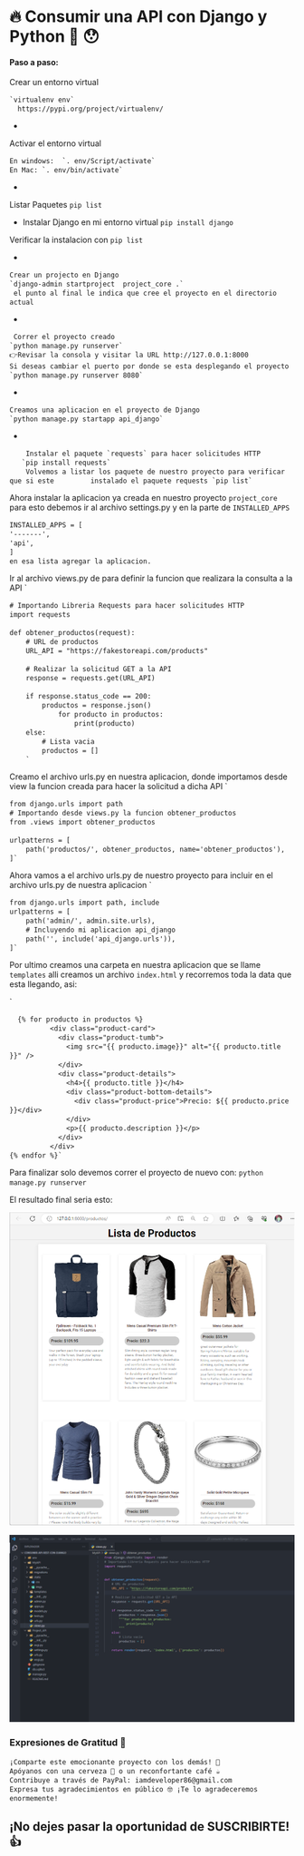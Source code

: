 # 🔥 Consumir una API con Django y Python 🐍 😯


#### Paso a paso:
Crear un entorno virtual

    `virtualenv env`
	  https://pypi.org/project/virtualenv/
-


   Activar el entorno virtual
	
    En windows:  `. env/Script/activate`
    En Mac: `. env/bin/activate`
	
- 
Listar Paquetes
`pip list`

-
  Instalar Django en mi entorno virtual
  `pip install django`

Verificar la instalacion con
`pip list`

-

    Crear un projecto en Django
    `django-admin startproject  project_core .`
     el punto al final le indica que cree el proyecto en el directorio actual
	 
-

     Correr el proyecto creado
    `python manage.py runserver`
    👉Revisar la consola y visitar la URL http://127.0.0.1:8000
    Si deseas cambiar el puerto por donde se esta desplegando el proyecto
    `python manage.py runserver 8080`
	
-

	Creamos una aplicacion en el proyecto de Django
	`python manage.py startapp api_django`

-

        Instalar el paquete `requests` para hacer solicitudes HTTP
       `pip install requests`
       	Volvemos a listar los paquete de nuestro proyecto para verificar que si este 		 instalado el paquete requests `pip list`
		


Ahora instalar la aplicacion ya creada en nuestro proyecto `project_core` para esto debemos ir al archivo settings.py y en la parte de `INSTALLED_APPS`

    INSTALLED_APPS = [
    '-------',
    'api',
    ]
    en esa lista agregar la aplicacion.


Ir al archivo views.py de para definir la funcion que realizara la consulta a la API
`
	
 	# Importando Libreria Requests para hacer solicitudes HTTP
	import requests

	def obtener_productos(request):
    	# URL de productos
    	URL_API = "https://fakestoreapi.com/products"

    	# Realizar la solicitud GET a la API
    	response = requests.get(URL_API)

    	if response.status_code == 200:
        	productos = response.json()
        		for producto in productos:
            		print(producto)
		else:
        	# Lista vacia
        	productos = []
        `

Creamo el archivo urls.py en nuestra aplicacion, donde importamos desde view la funcion creada para hacer la solicitud a dicha API
`

	from django.urls import path
	# Importando desde views.py la funcion obtener_productos
	from .views import obtener_productos

	urlpatterns = [
		path('productos/', obtener_productos, name='obtener_productos'),
	]`


Ahora vamos a el archivo urls.py de nuestro proyecto para incluir en el archivo urls.py de nuestra aplicacion
`

	from django.urls import path, include
	urlpatterns = [
		path('admin/', admin.site.urls),
		# Incluyendo mi aplicacion api_django
		path('', include('api_django.urls')),
	]`

Por ultimo creamos una carpeta en nuestra aplicacion que se llame `templates` alli creamos un archivo `index.html` y recorremos toda la data que esta llegando, asi:

`

      {% for producto in productos %}
			  <div class="product-card">
				<div class="product-tumb">
				  <img src="{{ producto.image}}" alt="{{ producto.title }}" />
				</div>
				<div class="product-details">
				  <h4>{{ producto.title }}</h4>
				  <div class="product-bottom-details">
					<div class="product-price">Precio: ${{ producto.price }}</div>
				  </div>
				  <p>{{ producto.description }}</p>
				</div>
			  </div>
	{% endfor %}`
	

Para finalizar solo devemos correr el proyecto de nuevo con:
`python manage.py runserver`

El resultado final seria esto:




![](https://raw.githubusercontent.com/urian121/imagenes-proyectos-github/master/consumir-api-con-Django-Urian-viera.png)

![](https://raw.githubusercontent.com/urian121/imagenes-proyectos-github/master/creando-solicitud-api-con-djando.png)

### Expresiones de Gratitud 🎁

    ¡Comparte este emocionante proyecto con los demás! 📢
    Apóyanos con una cerveza 🍺 o un reconfortante café ☕
    Contribuye a través de PayPal: iamdeveloper86@gmail.com
    Expresa tus agradecimientos en público 🤓 ¡Te lo agradeceremos enormemente!

## ¡No dejes pasar la oportunidad de SUSCRIBIRTE! 👍

